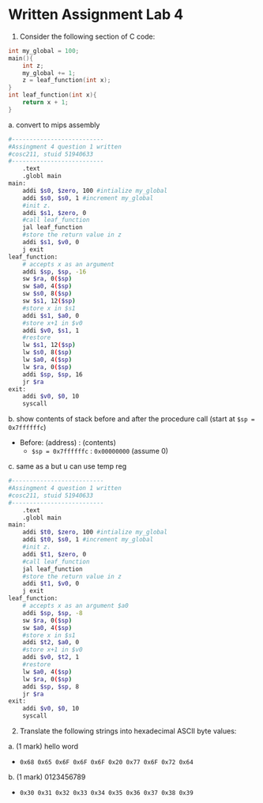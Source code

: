 # Written Assignment Lab 4

1. Consider the following section of C code:

```c
int my_global = 100;
main(){
    int z;
    my_global += 1;
    z = leaf_function(int x);
}
int leaf_function(int x){
    return x + 1;
}
```

a. convert to mips assembly

```bash
#--------------------------
#Assingment 4 question 1 written
#cosc211, stuid 51940633
#--------------------------
    .text
    .globl main
main:
    addi $s0, $zero, 100 #intialize my_global
    addi $s0, $s0, 1 #increment my_global
    #init z.
    addi $s1, $zero, 0
    #call leaf_function
    jal leaf_function
    #store the return value in z
    addi $s1, $v0, 0
    j exit
leaf_function:
    # accepts x as an argument
    addi $sp, $sp, -16
    sw $ra, 0($sp)
    sw $a0, 4($sp)
    sw $s0, 8($sp)
    sw $s1, 12($sp)
    #store x in $s1
    addi $s1, $a0, 0
    #store x+1 in $v0
    addi $v0, $s1, 1
    #restore
    lw $s1, 12($sp)
    lw $s0, 8($sp)
    lw $a0, 4($sp)
    lw $ra, 0($sp)
    addi $sp, $sp, 16
    jr $ra
exit:
    addi $v0, $0, 10
    syscall
```

b. show contents of stack before and after the procedure call (start at `$sp = 0x7ffffffc`)

- Before: (address) : (contents)
  - `$sp = 0x7ffffffc` : `0x00000000` (assume 0)

c. same as a but u can use temp reg

```bash
#--------------------------
#Assingment 4 question 1 written
#cosc211, stuid 51940633
#--------------------------
    .text
    .globl main
main:
    addi $t0, $zero, 100 #intialize my_global
    addi $t0, $s0, 1 #increment my_global
    #init z.
    addi $t1, $zero, 0
    #call leaf_function
    jal leaf_function
    #store the return value in z
    addi $t1, $v0, 0
    j exit
leaf_function:
    # accepts x as an argument $a0
    addi $sp, $sp, -8
    sw $ra, 0($sp)
    sw $a0, 4($sp)
    #store x in $s1
    addi $t2, $a0, 0
    #store x+1 in $v0
    addi $v0, $t2, 1
    #restore
    lw $a0, 4($sp)
    lw $ra, 0($sp)
    addi $sp, $sp, 8
    jr $ra
exit:
    addi $v0, $0, 10
    syscall
```

2. Translate the following strings into hexadecimal ASCII byte values:

a. (1 mark) hello word

- `0x68 0x65 0x6F 0x6F 0x6F 0x20 0x77 0x6F 0x72 0x64`

b. (1 mark) 0123456789

- `0x30 0x31 0x32 0x33 0x34 0x35 0x36 0x37 0x38 0x39`
